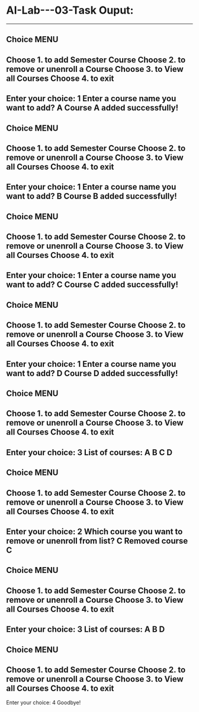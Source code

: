 # AI-Lab---03-Task Ouput:


------------------------
Choice MENU
------------------------
Choose 1. to add Semester Course
Choose 2. to remove or unenroll a Course
Choose 3. to View  all Courses
Choose 4. to exit
------------------------
Enter your choice: 1
Enter a course name you want to add? A
Course A added successfully!
------------------------
Choice MENU
------------------------
Choose 1. to add Semester Course
Choose 2. to remove or unenroll a Course
Choose 3. to View  all Courses
Choose 4. to exit
------------------------
Enter your choice: 1
Enter a course name you want to add? B
Course B added successfully!
------------------------
Choice MENU
------------------------
Choose 1. to add Semester Course
Choose 2. to remove or unenroll a Course
Choose 3. to View  all Courses
Choose 4. to exit
------------------------
Enter your choice: 1
Enter a course name you want to add? C
Course C added successfully!
------------------------
Choice MENU
------------------------
Choose 1. to add Semester Course
Choose 2. to remove or unenroll a Course
Choose 3. to View  all Courses
Choose 4. to exit
------------------------
Enter your choice: 1
Enter a course name you want to add? D
Course D added successfully!
------------------------
Choice MENU
------------------------
Choose 1. to add Semester Course
Choose 2. to remove or unenroll a Course
Choose 3. to View  all Courses
Choose 4. to exit
------------------------
Enter your choice: 3
List of courses:
A
B
C
D
------------------------
Choice MENU
------------------------
Choose 1. to add Semester Course
Choose 2. to remove or unenroll a Course
Choose 3. to View  all Courses
Choose 4. to exit
------------------------
Enter your choice: 2
Which course you want to remove or unenroll from list? C
Removed course C
------------------------
Choice MENU
------------------------
Choose 1. to add Semester Course
Choose 2. to remove or unenroll a Course
Choose 3. to View  all Courses
Choose 4. to exit
------------------------
Enter your choice: 3
List of courses:
A
B
D
------------------------
Choice MENU
------------------------
Choose 1. to add Semester Course
Choose 2. to remove or unenroll a Course
Choose 3. to View  all Courses
Choose 4. to exit
------------------------
Enter your choice: 4
Goodbye!
